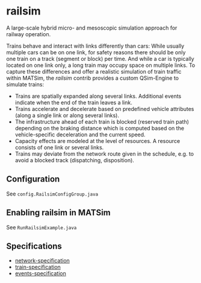 # railsim

A large-scale hybrid micro- and mesoscopic simulation approach for railway operation.

Trains behave and interact with links differently than cars: While usually multiple cars can be on one link,
for safety reasons there should be only one train on a track (segment or block) per time.
And while a car is typically located on one link only, a long train may occupy space on multiple links.
To capture these differences and offer a realistic simulation of train traffic within MATSim,
the *railsim* contrib provides a custom QSim-Engine to simulate trains:

- Trains are spatially expanded along several links. Additional events indicate when the end of the train leaves a link.
- Trains accelerate and decelerate based on predefined vehicle attributes (along a single link or along several links).
- The infrastructure ahead of each train is blocked (reserved train path) depending on the braking distance which is
  computed based on the vehicle-specific deceleration and the current speed.
- Capacity effects are modeled at the level of resources. A resource consists of one link or several links.
- Trains may deviate from the network route given in the schedule, e.g. to avoid a blocked track (dispatching,
  disposition).

## Configuration

See `config.RailsimConfigGroup.java`

## Enabling railsim in MATSim

See `RunRailsimExample.java`

## Specifications

- [network-specification](docs/network-specification.md)
- [train-specification](docs/train-specification.md)
- [events-specification](docs/events-specification.md)
